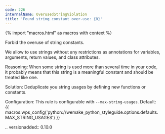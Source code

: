 ```yaml
---
code: 226
internalName: OverusedStringViolation
title: 'Found string constant over-use: {0}'
---
```


{% import "macros.html" as macros with context %}

Forbid the overuse of string constants.

We allow to use strings without any restrictions as annotations for
variables, arguments, return values, and class attributes.

Reasoning: When some string is used more than several time in your code,
it probably means that this string is a meaningful constant and should
be treated like one.

Solution: Deduplicate you string usages by defining new functions or
constants.

Configuration: This rule is configurable with `--max-string-usages`.
Default:
{{ macros.wps_config('python://wemake_python_styleguide.options.defaults.MAX_STRING_USAGES') }}

.. versionadded:: 0.10.0